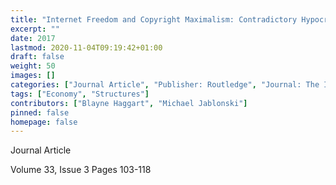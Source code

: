 ```yaml
---
title: "Internet Freedom and Copyright Maximalism: Contradictory Hypocrisy or Complementary Policies?"
excerpt: ""
date: 2017
lastmod: 2020-11-04T09:19:42+01:00
draft: false
weight: 50
images: []
categories: ["Journal Article", "Publisher: Routledge", "Journal: The Information Society "]
tags: ["Economy", "Structures"]
contributors: ["Blayne Haggart", "Michael Jablonski"]
pinned: false
homepage: false
---
```


Journal Article

Volume 33, Issue 3 Pages 103-118